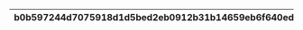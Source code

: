 |b0b597244d7075918d1d5bed2eb0912b31b14659eb6f640edcb2e6c2017e59ce|7d406cac326e8b2a0d8fa9b81a165e33ce3016eb236f900df95044c32b231e5c|ef6491ae12f4a7973f2b054d6d2332d24f4065c70cd78c9c7309c2ac3069f537|4f81d6df343420e192095206371b4c2582cd3f6b67f4621165e57dedb12772a5|57be9e9db9761d13aae8599df59c4a70342ba18cf412c5a3ca04d2f500e92ad0|
| --- | --- | --- | --- | --- |